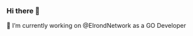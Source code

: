 ### Hi there 👋

<!--
**miiu96/miiu96** is a ✨ _special_ ✨ repository because its `README.md` (this file) appears on your GitHub profile.
--!>

 🔭 I’m currently working on @ElrondNetwork as a GO Developer
 

